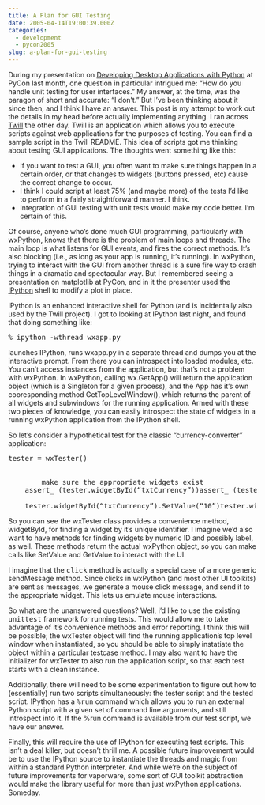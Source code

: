 ```yaml
---
title: A Plan for GUI Testing
date: 2005-04-14T19:00:39.000Z
categories:
  - development
  - pycon2005
slug: a-plan-for-gui-testing
---
```

During my presentation on [Developing Desktop Applications with Python][1]  at PyCon last month, one question in particular intrigued me: “How do you handle unit testing for user interfaces.” My answer, at the time, was the paragon of short and accurate: “I don’t.” But I’ve been thinking about it since then, and I think I have an answer. This post is my attempt to work out the details in my head before actually implementing anything. I ran across [Twill][2]  the other day. Twill is an application which allows you to execute scripts against web applications for the purposes of testing. You can find a sample script in the Twill <span class="caps">README</span>. This idea of scripts got me thinking about testing <span class="caps">GUI</span> applications. The thoughts went something like this:

<ul class="simple">
  <li>
    If you want to test a <span class="caps">GUI</span>, you often want to make sure things happen in a certain order, or that changes to widgets (buttons pressed, etc) cause the correct change to occur.
  </li>
  <li>
    I think I could script at least 75% (and maybe more) of the tests I’d like to perform in a fairly straightforward manner. I think.
  </li>
  <li>
    Integration of <span class="caps">GUI</span> testing with unit tests would make my code better. I’m certain of this.
  </li>
</ul>

Of course, anyone who’s done much <span class="caps">GUI</span> programming, particularly with wxPython, knows that there is the problem of main loops and threads. The main loop is what listens for <span class="caps">GUI</span> events, and fires the correct methods. It’s also blocking (i.e., as long as your app is running, it’s running). In wxPython, trying to interact with the <span class="caps">GUI</span> from another thread is a sure fire way to crash things in a dramatic and spectacular way. But I remembered seeing a presentation on matplotlib at PyCon, and in it the presenter used the [IPython][3]  shell to modify a plot in place.

IPython is an enhanced interactive shell for Python (and is incidentally also used by the Twill project). I got to looking at IPython last night, and found that doing something like:

<pre class="literal-block">% ipython -wthread wxapp.py
</pre>

launches IPython, runs wxapp.py in a separate thread and dumps you at the interactive prompt. From there you can introspect into loaded modules, etc. You can’t access instances from the application, but that’s not a problem with wxPython. In wxPython, calling wx.GetApp() will return the application object (which is a Singleton for a given process), and the App has it’s own cooresponding method GetTopLevelWindow(), which returns the parent of all widgets and subwindows for the running application. Armed with these two pieces of knowledge, you can easily introspect the state of widgets in a running wxPython application from the IPython shell.

So let’s consider a hypothetical test for the classic “currency-converter” application:

<pre class="literal-block">tester = wxTester()


        make sure the appropriate widgets exist
    assert_ (tester.widgetById(“txtCurrency”))assert_ (tester.widgetById(“txtRate”))assert_ (tester.widgetById(“cmdCalculate”))assert_ (tester.widgetById(“txtValue”))

    tester.widgetById(“txtCurrency”).SetValue(“10”)tester.widgetById(“txtRate”).SetValue(“10”)tester.click (tester.widgetById(“cmdCalculate”))assertEqual (tester.widgetById(“txtValue”).GetValue(), “100”)
</pre>

So you can see the wxTester class provides a convenience method, widgetById, for finding a widget by it’s unique identifier. I imagine we’d also want to have methods for finding widgets by numeric <span class="caps">ID</span> and possibly label, as well. These methods return the actual wxPython object, so you can make calls like SetValue and GetValue to interact with the <span class="caps">UI</span>.

I imagine that the <tt class="docutils literal">click</tt> method is actually a special case of a more generic sendMessage method. Since clicks in wxPython (and most other <span class="caps">UI</span> toolkits) are sent as messages, we generate a mouse click message, and send it to the appropriate widget. This lets us emulate mouse interactions.

So what are the unanswered questions? Well, I’d like to use the existing <tt class="docutils literal">unittest</tt> framework for running tests. This would allow me to take advantage of it’s convenience methods and error reporting. I think this will be possible; the wxTester object will find the running application’s top level window when instantiated, so you should be able to simply instatiate the object within a particular testcase method. I may also want to have the initializer for wxTester to also run the application script, so that each test starts with a clean instance.

Additionally, there will need to be some experimentation to figure out how to (essentially) run two scripts simultaneously: the tester script and the tested script. IPython has a <tt class="docutils literal">%run</tt> command which allows you to run an external Python script with a given set of command line arguments, and still introspect into it. If the %run command is available from our test script, we have our answer.

Finally, this will require the use of IPython for executing test scripts. This isn’t a deal killer, but doesn’t thrill me. A possible future improvement would be to use the IPython source to instantiate the threads and magic from within a standard Python interpreter. And while we’re on the subject of future improvements for vaporware, some sort of <span class="caps">GUI</span> toolkit abstraction would make the library useful for more than just wxPython applications. Someday.



 [1]: http://yergler.net/wiki/ynet/show/Desktop+Apps+with+Python
 [2]: http://darcs.idyll.org/~t/projects/twill/README.html
 [3]: http://ipython.scipy.org/

